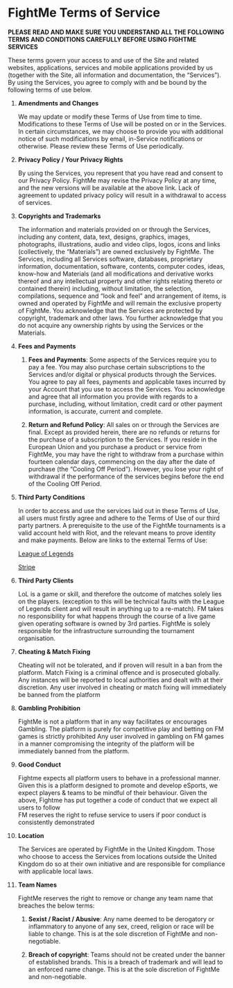 <!-- Terms of Service -->

# FightMe Terms of Service

**PLEASE READ AND MAKE SURE YOU UNDERSTAND ALL THE FOLLOWING TERMS AND CONDITIONS CAREFULLY BEFORE USING FIGHTME SERVICES**

These terms govern your access to and use of the Site and related websites, applications, services and mobile applications provided by us (together with the Site, all information and documentation, the “Services”). By using the Services, you agree to comply with and be bound by the following terms of use below.

1. **Amendments and Changes**

   We may update or modify these Terms of Use from time to time. Modifications to these Terms of Use will be posted on or in the Services. In certain circumstances, we may choose to provide you with additional notice of such modifications by email, in-Service notifications or otherwise. Please review these Terms of Use periodically.

2. **Privacy Policy / Your Privacy Rights**

   By using the Services, you represent that you have read and consent to our Privacy Policy. FightMe may revise the Privacy Policy at any time, and the new versions will be available at the above link. Lack of agreement to updated privacy policy will result in a withdrawal to access of services.

3. **Copyrights and Trademarks**

   The information and materials provided on or through the Services, including any content, data, text, designs, graphics, images, photographs, illustrations, audio and video clips, logos, icons and links (collectively, the “Materials”) are owned exclusively by FightMe. The Services, including all Services software, databases, proprietary information, documentation, software, contents, computer codes, ideas, know-how and Materials (and all modifications and derivative works thereof and any intellectual property and other rights relating thereto or contained therein) including, without limitation, the selection, compilations, sequence and “look and feel” and arrangement of items, is owned and operated by FightMe and will remain the exclusive property of FightMe. You acknowledge that the Services are protected by copyright, trademark and other laws. You further acknowledge that you do not acquire any ownership rights by using the Services or the Materials.

4. **Fees and Payments**

   1. **Fees and Payments**: Some aspects of the Services require you to pay a fee. You may also purchase certain subscriptions to the Services and/or digital or physical products through the Services. You agree to pay all fees, payments and applicable taxes incurred by your Account that you use to access the Services. You acknowledge and agree that all information you provide with regards to a purchase, including, without limitation, credit card or other payment information, is accurate, current and complete.

   2. **Return and Refund Policy**: All sales on or through the Services are final. Except as provided herein, there are no refunds or returns for the purchase of a subscription to the Services. If you reside in the European Union and you purchase a product or service from FightMe, you may have the right to withdraw from a purchase within fourteen calendar days, commencing on the day after the date of purchase (the “Cooling Off Period”). However, you lose your right of withdrawal if the performance of the services begins before the end of the Cooling Off Period.

5. **Third Party Conditions**

   In order to access and use the services laid out in these Terms of Use, all users must firstly agree and adhere to the Terms of Use of our third party partners. A prerequisite to the use of the FightMe tournaments is a valid account held with Riot, and the relevant means to prove identity and make payments. Below are links to the external Terms of Use:

   [League of Legends](https://na.leagueoflegends.com/en/legal/termsofuse)

   [Stripe](https://stripe.com/gb/ssa)

6. **Third Party Clients**

   LoL is a game or skill, and therefore the outcome of matches solely lies on the players. (exception to this will be technical faults with the League of Legends client and will result in anything up to a re-match).
   FM takes no responsibility for what happens through the course of a live game given operating software is owned by 3rd parties. FightMe is solely responsible for the infrastructure surrounding the tournament organisation.

7. **Cheating & Match Fixing**

   Cheating will not be tolerated, and if proven will result in a ban from the platform.
   Match Fixing is a criminal offence and is prosecuted globally. Any instances will be reported to local authorities and dealt with at their discretion.
   Any user involved in cheating or match fixing will immediately be banned from the platform

8. **Gambling Prohibition**

   FightMe is not a platform that in any way facilitates or encourages Gambling.
   The platform is purely for competitive play and betting on FM games is strictly prohibited
   Any user involved in gambling on FM games in a manner compromising the integrity of the platform will be immediately banned from the platform.

9. **Good Conduct**

   Fightme expects all platform users to behave in a professional manner. Given this is a platform designed to promote and develop eSports, we expect players & teams to be mindful of their behaviour.
   Given the above, Fightme has put together a code of conduct that we expect all users to follow  
   FM reserves the right to refuse service to users if poor conduct is consistently demonstrated

10. **Location**

    The Services are operated by FightMe in the United Kingdom. Those who choose to access the Services from locations outside the United Kingdom do so at their own initiative and are responsible for compliance with applicable local laws.

11. **Team Names**

    FightMe reserves the right to remove or change any team name that breaches the below terms:

    1. **Sexist / Racist / Abusive**: Any name deemed to be derogatory or inflammatory to anyone of any sex, creed, religion or race will be liable to change. This is at the sole discretion of FightMe and non-negotiable.

    2. **Breach of copyright**: Teams should not be created under the banner of established brands. This is a breach of trademark and will lead to an enforced name change. This is at the sole discretion of FightMe and non-negotiable.
